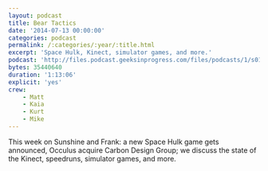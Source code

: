 ```yaml
---
layout: podcast
title: Bear Tactics
date: '2014-07-13 00:00:00'
categories: podcast
permalink: /:categories/:year/:title.html
excerpt: 'Space Hulk, Kinect, simulator games, and more.'
podcast: 'http://files.podcast.geeksinprogress.com/files/podcasts/1/s01e08_BearTactics.mp3'
bytes: 35440640
duration: '1:13:06'
explicit: 'yes'
crew:
    - Matt
    - Kaia
    - Kurt
    - Mike
---
```


This week on Sunshine and Frank: a new Space Hulk game gets announced, Occulus acquire Carbon Design Group; we discuss the state of the Kinect, speedruns, simulator games, and more.
